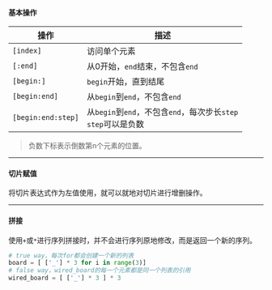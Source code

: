 #### 基本操作
| 操作               | 描述                                                              |
| ------------------ | ----------------------------------------------------------------- |
| `[index]`          | 访问单个元素                                                      |
| `[:end]`           | 从0开始，`end`结束，不包含`end`                                   |
| `[begin:]`         | `begin`开始，直到结尾                                             |
| `[begin:end]`      | 从`begin`到`end`，不包含`end`                                     |
| `[begin:end:step]` | 从`begin`到`end`，不包含`end`，每次步长`step`<br>`step`可以是负数 |
> 负数下标表示倒数第n个元素的位置。

---
#### 切片赋值
将切片表达式作为左值使用，就可以就地对切片进行增删操作。

---
#### 拼接
使用`+`或`*`进行序列拼接时，并不会进行序列原地修改，而是返回一个新的序列。

```python
# true way，每次for都会创建一个新的列表
board = [ ['_'] * 3 for i in range(3)]
# false way，wired_board的每一个元素都是同一个列表的引用
wired_board = [ ['_'] * 3 ] * 3
```